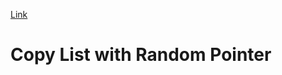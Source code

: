 [Link](https://leetcode.com/problems/copy-list-with-random-pointer/)
#  Copy List with Random Pointer

